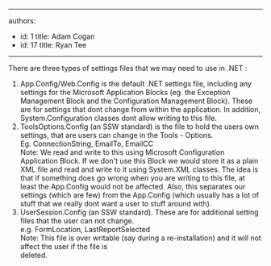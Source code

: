 

---
authors:
  - id: 1
    title: Adam Cogan
  - id: 17
    title: Ryan Tee
---




<span class='intro'> There are three types of settings files that we may need to use in .NET &#58; 
 </span>


  <ol>
    <li>App.Config/Web.Config is the default .NET settings file, including any settings for the Microsoft Application Blocks (eg. the Exception Management Block and the Configuration Management Block). These are for settings that dont change from within the application. In addition, System.Configuration classes dont allow writing to this file. </li>
    <li>ToolsOptions.Config (an SSW standard) is the file to hold the users own settings, that are users can change in the Tools - Options. <br>
    Eg. ConnectionString, EmailTo, EmailCC<br>
    Note&#58; We read and write to this using Microsoft Configuration Application Block. If we don't use this Block we would store it as a plain XML file and read and write to it using System.XML classes. The idea is that if something does go wrong when you are writing to this file, at least the App.Config would not be affected. Also, this separates our settings (which are few) from the App.Config (which usually has a lot of stuff that we really dont want a user to stuff around with). </li>
    <li>UserSession.Config (an SSW standard). These are for additional setting files that the user can not change. <br>
    e.g. FormLocation, LastReportSelected<br>
    Note&#58; This file is over writable (say during a re-installation) and it will not affect the user if the file is deleted.&#160;&#160;&#160;&#160;&#160;&#160;&#160;&#160;&#160;&#160;&#160;&#160;&#160;&#160;&#160;&#160;&#160;&#160;&#160;&#160;&#160;&#160;&#160;&#160;&#160;&#160;&#160;&#160;&#160;&#160;&#160;&#160;&#160;&#160;&#160;&#160;&#160;&#160;&#160;&#160;&#160;&#160;&#160;&#160;&#160;&#160;&#160;&#160;&#160;&#160;&#160;&#160;&#160;&#160;&#160;&#160;&#160;&#160;&#160;&#160;&#160;&#160;&#160;&#160;&#160;&#160;&#160;&#160;&#160;&#160;&#160;&#160; </li>
</ol>



